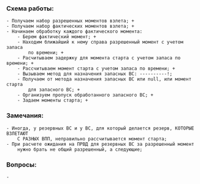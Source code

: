 ﻿### Схема работы:
    - Получаем набор разрешенных моментов взлета; +
    - Получаем набор фактических моментов взлета; +
    - Начинаем обработку каждого фактического момента:
        - Берем фактический момент; +
        - Находим ближайший к нему справа разрешенный момент с учетом запаса 
            по времени; +
        - Расчитываем задержку для момента старта с учетом запаса по времени; +
        - Рассчитываем момент старта с учетом запаса по времени; +
        - Вызываем метод для назначения запасных ВС: ----------!;
        - Получаем от метода назначения запасных ВС или null, или момент старта
            для запасного ВС; +
        - Организуем пропуск обработанного запасного ВС; +
        - Задаем моменты старта; +
            
### Замечания:
    - Иногда, у резервных ВС и у ВС, для который делается резерв, КОТОРЫЕ ВЗЛЕТАЮТ 
        С РАЗНЫХ ВПП, неправильно рассчитывается момент старта;
    - При расчете ожидания на ПРВД для резервных ВС за разрешенный момент 
        нужно брать не общий разрешенный, а следующие;
    


### Вопросы:
    - 